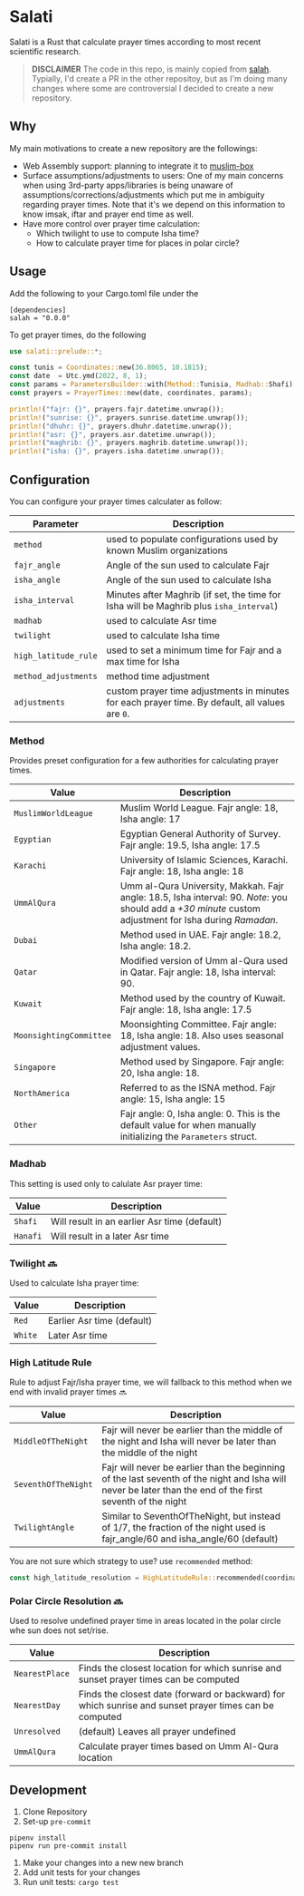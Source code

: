 # Salati

Salati is a Rust that calculate prayer times according to most recent scientific research.

>  **DISCLAIMER** The code in this repo, is mainly copied from [salah](https://github.com/insha/salah). Typially, I'd create a PR in the other repositoy, but as I'm doing many changes where some are controversial I decided to create a new repository.

## Why

My main motivations to create a new repository are the followings:

- Web Assembly support: planning to integrate it to [muslim-box](https://github.com/benzid-wael/muslim-box)
- Surface assumptions/adjustments to users: One of my main concerns when using 3rd-party apps/libraries is being unaware of assumptions/corrections/adjustments which put me in ambiguity regarding prayer times. Note that it's we depend on this information to know imsak, iftar and prayer end time as well.
- Have more control over prayer time calculation:
   - Which twilight to use to compute Isha time?
   - How to calculate prayer time for places in polar circle?


## Usage

Add the following to your Cargo.toml file under the

```
[dependencies]
salah = "0.0.0"
```

To get prayer times, do the following

```rust
use salati::prelude::*;

const tunis = Coordinates::new(36.8065, 10.1815);
const date  = Utc.ymd(2022, 8, 1);
const params = ParametersBuilder::with(Method::Tunisia, Madhab::Shafi);
const prayers = PrayerTimes::new(date, coordinates, params);

println!("fajr: {}", prayers.fajr.datetime.unwrap());
println!("sunrise: {}", prayers.sunrise.datetime.unwrap());
println!("dhuhr: {}", prayers.dhuhr.datetime.unwrap());
println!("asr: {}", prayers.asr.datetime.unwrap());
println!("maghrib: {}", prayers.maghrib.datetime.unwrap());
println!("isha: {}", prayers.isha.datetime.unwrap());
```

## Configuration

You can configure your prayer times calculater as follow:

| Parameter              | Description |
| ---------------------- | ----------- |
| `method`               | used to populate configurations used by known Muslim organizations |
| `fajr_angle`           | Angle of the sun used to calculate Fajr |
| `isha_angle`           | Angle of the sun used to calculate Isha |
| `isha_interval`        | Minutes after Maghrib (if set, the time for Isha will be Maghrib plus `isha_interval`) |
| `madhab`               | used to calculate Asr time  |
| `twilight`             | used to calculate Isha time |
| `high_latitude_rule`   | used to set a minimum time for Fajr and a max time for Isha |
| `method_adjustments`   | method time adjustment |
| `adjustments`          | custom prayer time adjustments in minutes for each prayer time. By default, all values are `0`.|

### Method

Provides preset configuration for a few authorities for calculating prayer times.

| Value | Description |
| ----- | ----------- |
| `MuslimWorldLeague` | Muslim World League. Fajr angle: 18, Isha angle: 17 |
| `Egyptian` | Egyptian General Authority of Survey. Fajr angle: 19.5, Isha angle: 17.5 |
| `Karachi` | University of Islamic Sciences, Karachi. Fajr angle: 18, Isha angle: 18 |
| `UmmAlQura` | Umm al-Qura University, Makkah. Fajr angle: 18.5, Isha interval: 90. *Note*: you should add a *+30 minute* custom adjustment for Isha during *Ramadan*. |
| `Dubai` | Method used in UAE. Fajr angle: 18.2, Isha angle: 18.2. |
| `Qatar` | Modified version of Umm al-Qura used in Qatar. Fajr angle: 18, Isha interval: 90. |
| `Kuwait` | Method used by the country of Kuwait. Fajr angle: 18, Isha angle: 17.5 |
| `MoonsightingCommittee` | Moonsighting Committee. Fajr angle: 18, Isha angle: 18. Also uses seasonal adjustment values. |
| `Singapore` | Method used by Singapore. Fajr angle: 20, Isha angle: 18. |
| `NorthAmerica` | Referred to as the ISNA method. Fajr angle: 15, Isha angle: 15 |
| `Other` | Fajr angle: 0, Isha angle: 0. This is the default value for when manually initializing the `Parameters` struct. |


### Madhab

This setting is used only to calulate Asr prayer time:

| Value    | Description |
| -------- | ----------- |
| `Shafi`  | Will result in an earlier Asr time (default) |
| `Hanafi` | Will result in a later Asr time |

### Twilight 🔜

Used to calculate Isha prayer time:

| Value   | Description |
| ------- | ----------- |
| `Red`   | Earlier Asr time (default) |
| `White` | Later Asr time |


### High Latitude Rule

Rule to adjust Fajr/Isha prayer time, we will fallback to this method when we end with invalid prayer times 🔜

| Value | Description |
| ----- | ----------- |
| `MiddleOfTheNight` | Fajr will never be earlier than the middle of the night and Isha will never be later than the middle of the night |
| `SeventhOfTheNight` | Fajr will never be earlier than the beginning of the last seventh of the night and Isha will never be later than the end of the first seventh of the night |
| `TwilightAngle` | Similar to SeventhOfTheNight, but instead of 1/7, the fraction of the night used is fajr_angle/60 and isha_angle/60 (default) |


You are not sure which strategy to use? use `recommended` method:

```rust
const high_latitude_resolution = HighLatitudeRule::recommended(coordinates);
```

### Polar Circle Resolution 🔜

Used to resolve undefined prayer time in areas located in the polar circle whe sun does not set/rise.

| Value | Description |
| ----- | ----------- |
| `NearestPlace` | Finds the closest location for which sunrise and sunset prayer times can be computed |
| `NearestDay`   | Finds the closest date (forward or backward) for which sunrise and sunset prayer times can be computed |
| `Unresolved`   | (default) Leaves all prayer undefined |
| `UmmAlQura`    | Calculate prayer times based on Umm Al-Qura location |


## Development

1. Clone Repository
1. Set-up `pre-commit`
```shell
pipenv install
pipenv run pre-commit install
```
1. Make your changes into a new new branch
1. Add unit tests for your changes
1. Run unit tests: `cargo test`
